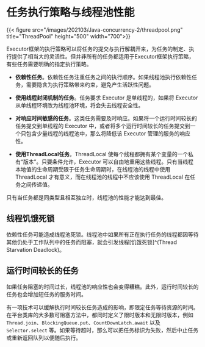 # 任务执行策略与线程池性能


{{< figure src="/images/202103/Java-concurrency-2/threadpool.png" title="ThreadPool" height="500" width="700">}}

Executor框架的执行策略可以将任务的提交与执行解耦开来，为任务的制定、执行提供了相当大的灵活性。但并非所有的任务都适用于Executor框架执行策略，有些任务需要明确的指定执行策略。

* **依赖性任务**。依赖性任务注重任务之间的执行顺序。如果线程池执行依赖性任务，需要隐含为执行策略带来约束，避免产生活跃性问题。

* **使用线程封闭机制的任务**。任务要求 Executor 是单线程的，如果将 Executor 从单线程环境改为线程池环境，将会失去线程安全性。
* **对响应时间敏感的任务**。这类任务需要及时响应。如果将一个运行时间较长的任务提交到单线程的 Executor 中，或者将多个运行时间较长的任务提交到一个只包含少量线程的线程池中，那么将降低该 Executor 管理的服务的响应性。
* **使用ThreadLocal任务**。ThreadLocal 使每个线程都拥有某个变量的一个私有“版本”。只要条件允许，Executor 可以自由地重用这些线程。只有当线程本地值的生命周期受限于任务生命周期时，在线程池的线程中使用 ThreadLocal 才有意义，而在线程池的线程中不应该使用 ThreadLocal 在任务之间传递值。

只有当任务都是同类型且相互独立时，线程池的性能才能达到最佳。

## 线程饥饿死锁

依赖性任务可能造成线程池死锁。线程池中如果所有正在执行任务的线程都因等待其他仍处于工作队列中的任务而阻塞，就会引发线程[饥饿死锁]^(Thread Starvation Deadlock)。

## 运行时间较长的任务

如果任务阻塞的时间过长，线程池的响应性也会变得糟糕。此外，运行时间较长的任务也会增加短任务的服务时间。

有一项技术可以缓解执行时间较长任务造成的影响，即限定任务等待资源的时间。在平台类库的大多数可阻塞方法中，都同时定义了限时版本和无限时版本，例如 `Thread.join`、`BlockingQueue.put`、`CountDownLatch.await` 以及 `Selector.select` 等。如果等待超时，那么可以把任务标识为失败，然后中止任务或重新返回队列以便随后执行。
